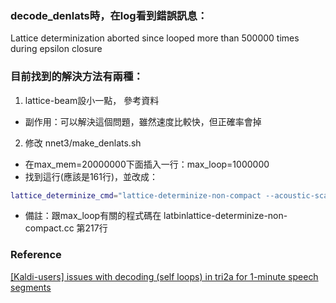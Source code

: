 ### decode_denlats時，在log看到錯誤訊息：

Lattice determinization aborted since looped more than 500000 times during epsilon closure

### 目前找到的解決方法有兩種：
	
1. lattice-beam設小一點， 參考資料

- 副作用：可以解決這個問題，雖然速度比較快，但正確率會掉 
 
2. 修改 nnet3/make_denlats.sh
		
- 在max_mem=20000000下面插入一行：max_loop=1000000
- 找到這行(應該是161行)，並改成： 

```sh
lattice_determinize_cmd="lattice-determinize-non-compact --acoustic-scale=$acwt --max-mem=$max_mem --max-loop=$max_loop  --minimize=$minimize --prune=true --beam=$lattice_beam ark:- ark:- |"
```

- 備註：跟max_loop有關的程式碼在 latbinlattice-determinize-non-compact.cc 第217行

### Reference

[[Kaldi-users] issues with decoding (self loops) in tri2a for 1-minute speech segments](https://sourceforge.net/p/kaldi/mailman/message/31116094)

